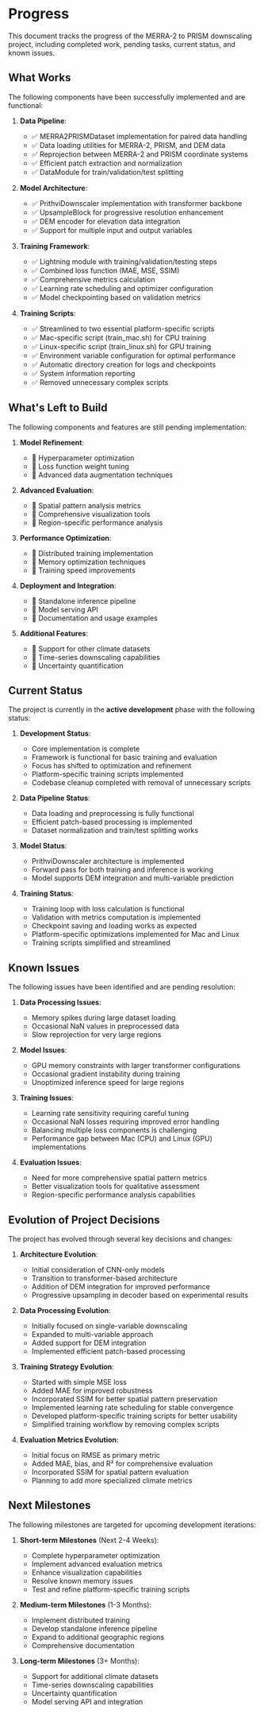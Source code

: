 # Progress

This document tracks the progress of the MERRA-2 to PRISM downscaling project, including completed work, pending tasks, current status, and known issues.

## What Works

The following components have been successfully implemented and are functional:

1. **Data Pipeline**:
   - ✅ MERRA2PRISMDataset implementation for paired data handling
   - ✅ Data loading utilities for MERRA-2, PRISM, and DEM data
   - ✅ Reprojection between MERRA-2 and PRISM coordinate systems
   - ✅ Efficient patch extraction and normalization
   - ✅ DataModule for train/validation/test splitting

2. **Model Architecture**:
   - ✅ PrithviDownscaler implementation with transformer backbone
   - ✅ UpsampleBlock for progressive resolution enhancement
   - ✅ DEM encoder for elevation data integration
   - ✅ Support for multiple input and output variables

3. **Training Framework**:
   - ✅ Lightning module with training/validation/testing steps
   - ✅ Combined loss function (MAE, MSE, SSIM)
   - ✅ Comprehensive metrics calculation
   - ✅ Learning rate scheduling and optimizer configuration
   - ✅ Model checkpointing based on validation metrics

4. **Training Scripts**:
   - ✅ Streamlined to two essential platform-specific scripts
   - ✅ Mac-specific script (train_mac.sh) for CPU training
   - ✅ Linux-specific script (train_linux.sh) for GPU training
   - ✅ Environment variable configuration for optimal performance
   - ✅ Automatic directory creation for logs and checkpoints
   - ✅ System information reporting
   - ✅ Removed unnecessary complex scripts

## What's Left to Build

The following components and features are still pending implementation:

1. **Model Refinement**:
   - 🔄 Hyperparameter optimization
   - 🔄 Loss function weight tuning
   - 🔄 Advanced data augmentation techniques

2. **Advanced Evaluation**:
   - 🔄 Spatial pattern analysis metrics
   - 🔄 Comprehensive visualization tools
   - 🔄 Region-specific performance analysis

3. **Performance Optimization**:
   - 🔄 Distributed training implementation
   - 🔄 Memory optimization techniques
   - 🔄 Training speed improvements

4. **Deployment and Integration**:
   - 🔄 Standalone inference pipeline
   - 🔄 Model serving API
   - 🔄 Documentation and usage examples

5. **Additional Features**:
   - 🔄 Support for other climate datasets
   - 🔄 Time-series downscaling capabilities
   - 🔄 Uncertainty quantification

## Current Status

The project is currently in the **active development** phase with the following status:

1. **Development Status**:
   - Core implementation is complete
   - Framework is functional for basic training and evaluation
   - Focus has shifted to optimization and refinement
   - Platform-specific training scripts implemented
   - Codebase cleanup completed with removal of unnecessary scripts

2. **Data Pipeline Status**:
   - Data loading and preprocessing is fully functional
   - Efficient patch-based processing is implemented
   - Dataset normalization and train/test splitting works

3. **Model Status**:
   - PrithviDownscaler architecture is implemented
   - Forward pass for both training and inference is working
   - Model supports DEM integration and multi-variable prediction

4. **Training Status**:
   - Training loop with loss calculation is functional
   - Validation with metrics computation is implemented
   - Checkpoint saving and loading works as expected
   - Platform-specific optimizations implemented for Mac and Linux
   - Training scripts simplified and streamlined

## Known Issues

The following issues have been identified and are pending resolution:

1. **Data Processing Issues**:
   - Memory spikes during large dataset loading
   - Occasional NaN values in preprocessed data
   - Slow reprojection for very large regions

2. **Model Issues**:
   - GPU memory constraints with larger transformer configurations
   - Occasional gradient instability during training
   - Unoptimized inference speed for large regions

3. **Training Issues**:
   - Learning rate sensitivity requiring careful tuning
   - Occasional NaN losses requiring improved error handling
   - Balancing multiple loss components is challenging
   - Performance gap between Mac (CPU) and Linux (GPU) implementations

4. **Evaluation Issues**:
   - Need for more comprehensive spatial pattern metrics
   - Better visualization tools for qualitative assessment
   - Region-specific performance analysis capabilities

## Evolution of Project Decisions

The project has evolved through several key decisions and changes:

1. **Architecture Evolution**:
   - Initial consideration of CNN-only models
   - Transition to transformer-based architecture
   - Addition of DEM integration for improved performance
   - Progressive upsampling in decoder based on experimental results

2. **Data Processing Evolution**:
   - Initially focused on single-variable downscaling
   - Expanded to multi-variable approach
   - Added support for DEM integration
   - Implemented efficient patch-based processing

3. **Training Strategy Evolution**:
   - Started with simple MSE loss
   - Added MAE for improved robustness
   - Incorporated SSIM for better spatial pattern preservation
   - Implemented learning rate scheduling for stable convergence
   - Developed platform-specific training scripts for better usability
   - Simplified training workflow by removing complex scripts

4. **Evaluation Metrics Evolution**:
   - Initial focus on RMSE as primary metric
   - Added MAE, bias, and R² for comprehensive evaluation
   - Incorporated SSIM for spatial pattern evaluation
   - Planning to add more specialized climate metrics

## Next Milestones

The following milestones are targeted for upcoming development iterations:

1. **Short-term Milestones** (Next 2-4 Weeks):
   - Complete hyperparameter optimization
   - Implement advanced evaluation metrics
   - Enhance visualization capabilities
   - Resolve known memory issues
   - Test and refine platform-specific training scripts

2. **Medium-term Milestones** (1-3 Months):
   - Implement distributed training
   - Develop standalone inference pipeline
   - Expand to additional geographic regions
   - Comprehensive documentation

3. **Long-term Milestones** (3+ Months):
   - Support for additional climate datasets
   - Time-series downscaling capabilities
   - Uncertainty quantification
   - Model serving API and integration 